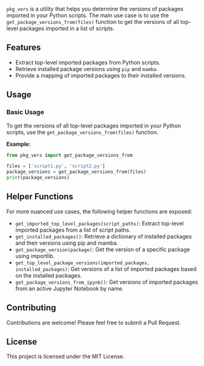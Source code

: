 `pkg_vers` is a utility that helps you determine the versions of packages imported in your Python scripts. The main use case is to use the `get_package_versions_from(files)` function to get the versions of all top-level packages imported in a list of scripts.

## Features

- Extract top-level imported packages from Python scripts.
- Retrieve installed package versions using `pip` and `mamba`.
- Provide a mapping of imported packages to their installed versions.

## Usage

### Basic Usage

To get the versions of all top-level packages imported in your Python scripts, use the `get_package_versions_from(files)` function.

**Example:**

```python
from pkg_vers import get_package_versions_from

files = ['script1.py', 'script2.py']
package_versions = get_package_versions_from(files)
print(package_versions)
```

## Helper Functions

For more nuanced use cases, the following helper functions are exposed:

- `get_imported_top_level_packages(script_paths)`: Extract top-level imported packages from a list of script paths.
- `get_installed_packages()`: Retrieve a dictionary of installed packages and their versions using pip and mamba.
- `get_package_version(package)`: Get the version of a specific package using importlib.
- `get_top_level_package_versions(imported_packages, installed_packages)`: Get versions of a list of imported packages based on the installed packages.
- `get_package_versions_from_ipynb()`: Get versions of imported packages from an active Jupyter Notebook by name.

## Contributing

Contributions are welcome! Please feel free to submit a Pull Request.

## License

This project is licensed under the MIT License.